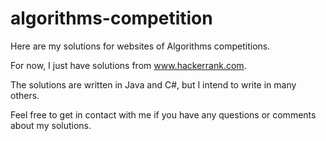 # algorithms-competition

Here are my solutions for websites of Algorithms competitions.

For now, I just have solutions from www.hackerrank.com.

The solutions are written in Java and C#, but I intend to write in many others.

Feel free to get in contact with me if you have any questions or comments about my solutions.

